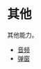 <!-- 源地址: https://iot.mi.com/vela/quickapp/zh/features/other/ -->

# 其他

其他能力。

  * [音频](</vela/quickapp/zh/features/other/audio.html>)
  * [弹窗](</vela/quickapp/zh/features/other/prompt.html>)

